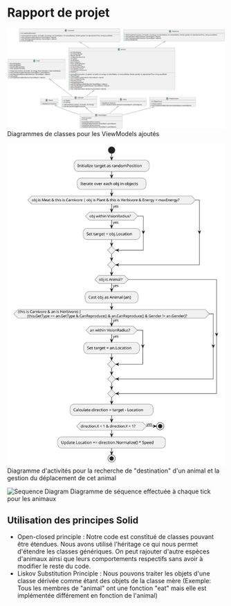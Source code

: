 # Rapport de projet

![Class diagram](diagrams/classDiagram.svg)
Diagrammes de classes pour les ViewModels ajoutés

![Activity Diagram](diagrams/activityDiagram.svg)
Diagramme d'activités pour la recherche de "destination" d'un animal et la gestion du déplacement de cet animal

![Sequence Diagram](https://www.plantuml.com/plantuml/svg/TO_FQl905CNtUOg3g-zR56h1JHR5qA881g4KNLzdRdJg_0cJYS6txsHIjQ4j12QNypldt3jl0ldG6ftLyLL2rMG3ojss13MObAJiJbdfkgtYhdIIzMH45Wahh3AayxMgUE6y6IFhHMAkOhuamvlz1uimvfQRn7sNjNCrAkV198wuArbQyE4PHOvt9KvP4V-NcwyX1gKHELPMUAQ6az10kDO6zbcHl54ltPdlqykHnGcgmWg2B0xgpDWh7uu3aafp55A2qi6_eN-cCGNyupFx2vvc2Fq-_qUvgmhM1P3kioHh3Wp381lh94plZv-ve7QD2ihPmRrUHEyR6nTTKx1bV-WHPGE6jkbZQhilzigLiWo2vGwIAsfrk8NUJ8Eh-NbwidNK1BwoiolBLcPPDezFQ_Gd)
Diagramme de séquence effectuée à chaque tick pour les animaux


## Utilisation des principes Solid
* Open-closed principle : Notre code est constitué de classes pouvant être étendues. Nous avons utilisé l'héritage ce qui nous permet d'étendre les classes génériques. On peut rajouter d'autre espèces d'animaux ainsi que leurs comportements respectifs sans avoir à modifier le reste du code.
* Liskov Substitution Principle : Nous pouvons traiter les objets d'une classe dérivée comme étant des objets de la classe mère (Exemple: Tous les membres de "animal" ont une fonction "eat" mais elle est implémentée différement en fonction de l'animal)
